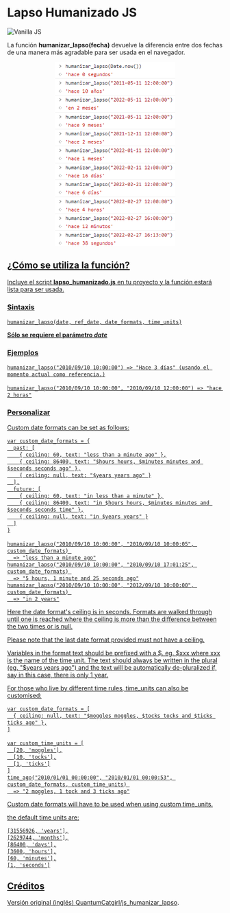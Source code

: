 # Lapso Humanizado JS

<img src="https://img.shields.io/badge/Vanilla-JavaScript-yellow.svg" alt="Vanilla JS">

La función **humanizar_lapso(fecha)** devuelve la diferencia entre dos fechas de una manera más agradable para ser usada en el navegador.

<p align="center">
  <a href="./lapso_humanizado.js" rel="noopener">
 <img src=".\docs\img\testing_humanizar_lapso_dev_tools.png" alt="Testing_with_dev_tools">
</p>

## ¿Cómo se utiliza la función?

Incluye el script **lapso_humanizado.js** en tu proyecto y la función estará lista para ser usada.

### Sintaxis
    humanizar_lapso(date, ref_date, date_formats, time_units)
  
**Sólo se requiere el parámetro _date_**

### Ejemplos

    humanizar_lapso("2010/09/10 10:00:00") => "Hace 3 días" (usando el momento actual como referencia.)
  
    humanizar_lapso("2010/09/10 10:00:00", "2010/09/10 12:00:00") => "hace 2 horas"

### Personalizar

Custom date formats can be set as follows:

    var custom_date_formats = {
      past: [
        { ceiling: 60, text: "less than a minute ago" },
        { ceiling: 86400, text: "$hours hours, $minutes minutes and $seconds seconds ago" },
        { ceiling: null, text: "$years years ago" }
      ],
      future: [
        { ceiling: 60, text: "in less than a minute" },
        { ceiling: 86400, text: "in $hours hours, $minutes minutes and $seconds seconds time" },
        { ceiling: null, text: "in $years years" }
      ]
    }
    
    humanizar_lapso("2010/09/10 10:00:00", "2010/09/10 10:00:05", custom_date_formats) 
      => "less than a minute ago"
    humanizar_lapso("2010/09/10 10:00:00", "2010/09/10 17:01:25", custom_date_formats) 
      => "5 hours, 1 minute and 25 seconds ago"
    humanizar_lapso("2010/09/10 10:00:00", "2012/09/10 10:00:00", custom_date_formats) 
      => "in 2 years"

Here the date format's ceiling is in seconds. Formats are walked through until one is reached where the ceiling is more than the difference between the two times or is null.

Please note that the last date format provided must not have a ceiling.

Variables in the format text should be prefixed with a $. eg. $xxx where xxx is the name of the time unit. The text should always be written in the plural (eg. "$years years ago") and the text will be automatically de-pluralized if, say in this case, there is only 1 year.


For those who live by different time rules, time_units can also be customised:
  
    var custom_date_formats = [
      { ceiling: null, text: "$moggles moggles, $tocks tocks and $ticks ticks ago" },
    ]
  
    var custom_time_units = [
      [20, 'moggles'],
      [10, 'tocks'],
      [1, 'ticks']
    ]
    time_ago("2010/01/01 00:00:00", "2010/01/01 00:00:53", custom_date_formats, custom_time_units) 
      => "2 moggles, 1 tock and 3 ticks ago"
    
Custom date formats will have to be used when using custom time_units.

the default time units are:

    [31556926, 'years'],
    [2629744, 'months'],
    [86400, 'days'],
    [3600, 'hours'],
    [60, 'minutes'],
    [1, 'seconds']
    
## Créditos

Versión original (inglés) [QuantumCatgirl/js_humanizar_lapso](https://github.com/QuantumCatgirl/js_humanized_time_span).